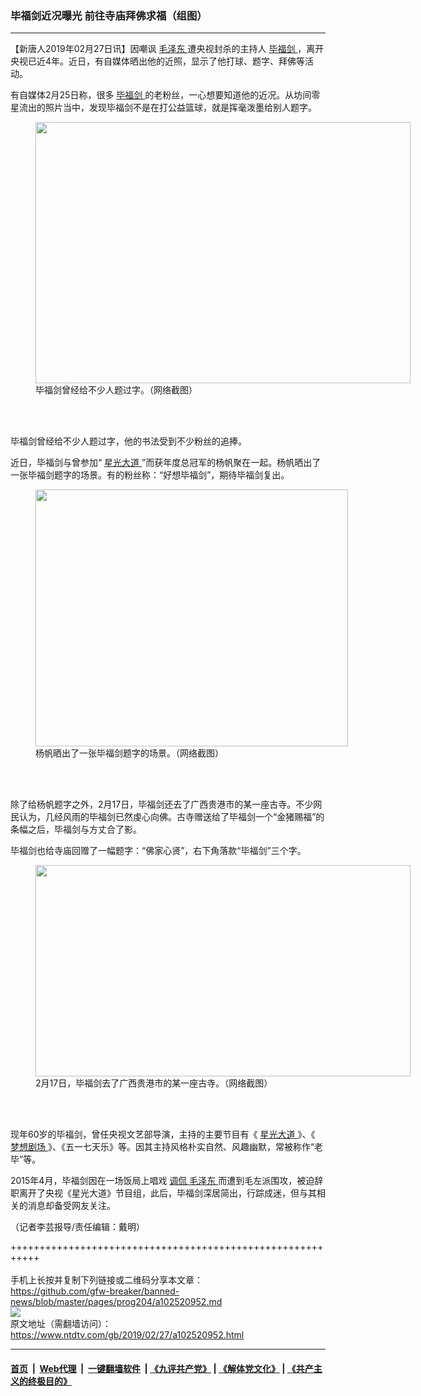 ### 毕福剑近况曝光 前往寺庙拜佛求福（组图）
------------------------

<div class="post_content">
 <p>
  【新唐人2019年02月27日讯】因嘲讽
  <a href="https://www.ntdtv.com/gb/毛泽东.htm">
   毛泽东
  </a>
  遭央视封杀的主持人
  <a href="https://www.ntdtv.com/gb/毕福剑.htm">
   毕福剑
  </a>
  ，离开央视已近4年。近日，有自媒体晒出他的近照，显示了他打球、题字、拜佛等活动。
 </p>
 <p>
  有自媒体2月25日称，很多
  <a href="https://www.ntdtv.com/gb/毕福剑.htm">
   毕福剑
  </a>
  的老粉丝，一心想要知道他的近况。从坊间零星流出的照片当中，发现毕福剑不是在打公益篮球，就是挥毫泼墨给别人题字。
 </p>
 <figure class="wp-caption alignnone" id="attachment_102520956" style="width: 600px">
  <a href="https://www.ntdtv.com/assets/uploads/2019/02/ca67e77267.jpg">
   <img alt="" class="size-medium wp-image-102520956" height="418" src="https://www.ntdtv.com/assets/uploads/2019/02/ca67e77267-600x418.jpg" width="600"/>
  </a>
  <br/><figcaption class="wp-caption-text">
   毕福剑曾经给不少人题过字。（网络截图）
  </figcaption><br/>
 </figure><br/>
 <p>
  毕福剑曾经给不少人题过字，他的书法受到不少粉丝的追捧。
 </p>
 <p>
  近日，毕福剑与曾参加“
  <a href="https://www.ntdtv.com/gb/星光大道.htm">
   星光大道
  </a>
  ”而获年度总冠军的杨帆聚在一起。杨帆晒出了一张毕福剑题字的场景。有的粉丝称：“好想毕福剑”，期待毕福剑复出。
 </p>
 <figure class="wp-caption alignnone" id="attachment_102520955" style="width: 500px">
  <a href="https://www.ntdtv.com/assets/uploads/2019/02/966bea56d3.jpg">
   <img alt="" class="size-full wp-image-102520955" height="411" src="https://www.ntdtv.com/assets/uploads/2019/02/966bea56d3.jpg" width="500"/>
  </a>
  <br/><figcaption class="wp-caption-text">
   杨帆晒出了一张毕福剑题字的场景。（网络截图）
  </figcaption><br/>
 </figure><br/>
 <p>
  除了给杨帆题字之外，2月17日，毕福剑还去了广西贵港市的某一座古寺。不少网民认为，几经风雨的毕福剑已然虔心向佛。古寺赠送给了毕福剑一个“金猪赐福”的条幅之后，毕福剑与方丈合了影。
 </p>
 <p>
  毕福剑也给寺庙回赠了一幅题字：“佛家心贤”，右下角落款“毕福剑”三个字。
 </p>
 <figure class="wp-caption alignnone" id="attachment_102520954" style="width: 600px">
  <a href="https://www.ntdtv.com/assets/uploads/2019/02/c114cd0ad5.jpg">
   <img alt="" class="size-medium wp-image-102520954" height="338" src="https://www.ntdtv.com/assets/uploads/2019/02/c114cd0ad5-600x338.jpg" width="600"/>
  </a>
  <br/><figcaption class="wp-caption-text">
   2月17日，毕福剑去了广西贵港市的某一座古寺。（网络截图）
  </figcaption><br/>
 </figure><br/>
 <p>
  现年60岁的毕福剑，曾任央视文艺部导演，主持的主要节目有《
  <a href="https://www.ntdtv.com/gb/星光大道.htm">
   星光大道
  </a>
  》、《
  <a href="https://www.ntdtv.com/gb/梦想剧场.htm">
   梦想剧场
  </a>
  》、《五一七天乐》等。因其主持风格朴实自然、风趣幽默，常被称作“老毕”等。
 </p>
 <p>
  2015年4月，毕福剑因在一场饭局上唱戏
  <a href="https://www.ntdtv.com/gb/调侃.htm">
   调侃
  </a>
  <a href="https://www.ntdtv.com/gb/毛泽东.htm">
   毛泽东
  </a>
  而遭到毛左派围攻，被迫辞职离开了央视《星光大道》节目组，此后，毕福剑深居简出，行踪成迷，但与其相关的消息却备受网友关注。
 </p>
 <p>
  （记者李芸报导/责任编辑：戴明）
 </p>
 <div class="single_ad">
 </div>
</div>

+++++++++++++++++++++++++++++++++++++++++++++++++++++++++++<br/><br/>
手机上长按并复制下列链接或二维码分享本文章：<br/>
https://github.com/gfw-breaker/banned-news/blob/master/pages/prog204/a102520952.md <br/>
<a href='https://github.com/gfw-breaker/banned-news/blob/master/pages/prog204/a102520952.md'><img src='https://github.com/gfw-breaker/banned-news/blob/master/pages/prog204/a102520952.md.png'/></a> <br/>
原文地址（需翻墙访问）：https://www.ntdtv.com/gb/2019/02/27/a102520952.html


------------------------
#### [首页](https://github.com/gfw-breaker/banned-news/blob/master/README.md) &nbsp;|&nbsp; [Web代理](https://github.com/labour-camp/helloworld) &nbsp;|&nbsp; [一键翻墙软件](https://github.com/gfw-breaker/nogfw/blob/master/README.md) &nbsp;| [《九评共产党》](https://github.com/gfw-breaker/9ping.md/blob/master/README.md#九评之一评共产党是什么) | [《解体党文化》](https://github.com/gfw-breaker/jtdwh.md/blob/master/README.md) | [《共产主义的终极目的》](https://github.com/gfw-breaker/gczydzjmd.md/blob/master/README.md)


